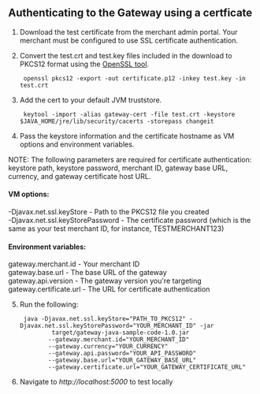 ## Authenticating to the Gateway using a certficate
1. Download the test certificate from the merchant admin portal. Your merchant must be configured to use SSL certificate authentication.
2. Convert the test.crt and test.key files included in the download to PKCS12 format using the [OpenSSL tool](https://www.openssl.org/source/).

        openssl pkcs12 -export -out certificate.p12 -inkey test.key -in test.crt

3. Add the cert to your default JVM truststore.

        keytool -import -alias gateway-cert -file test.crt -keystore $JAVA_HOME/jre/lib/security/cacerts -storepass changeit

4. Pass the keystore information and the certificate hostname as VM options and environment variables.

NOTE: The following parameters are required for certificate authentication: keystore path, keystore password, merchant ID, gateway base URL, currency, and gateway certificate host URL.

#### VM options:
-Djavax.net.ssl.keyStore - Path to the PKCS12 file you created <br>
-Djavax.net.ssl.keyStorePassword - The certificate password (which is the same as your test merchant ID, for instance, TESTMERCHANT123)

#### Environment variables:
gateway.merchant.id - Your merchant ID <br>
gateway.base.url - The base URL of the gateway <br>
gateway.api.version - The gateway version you're targeting <br>
gateway.certificate.url - The URL for certificate authentication

5. Run the following:

        java -Djavax.net.ssl.keyStore="PATH_TO_PKCS12" -Djavax.net.ssl.keyStorePassword="YOUR_MERCHANT_ID" -jar
                target/gateway-java-sample-code-1.0.jar
               --gateway.merchant.id="YOUR_MERCHANT_ID"
               --gateway.currency="YOUR_CURRENCY"
               --gateway.api.password="YOUR_API_PASSWORD"
               --gateway.base.url="YOUR_GATEWAY_BASE_URL"
               --gateway.certificate.url="YOUR_GATEWAY_CERTIFICATE_URL"

6. Navigate to *http://localhost:5000* to test locally
